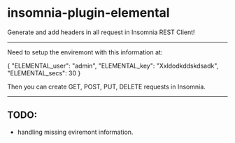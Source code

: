 # insomnia-plugin-elemental
Generate and add headers in all request in Insomnia REST Client!

----

Need to setup the enviremont with this information at:

{
  "ELEMENTAL_user": "admin",
  "ELEMENTAL_key": "Xxldodkddskdsadk",
  "ELEMENTAL_secs": 30
}

Then you can create GET, POST, PUT, DELETE requests in Insomnia.

----

## TODO:

* handling missing eviremont information.

